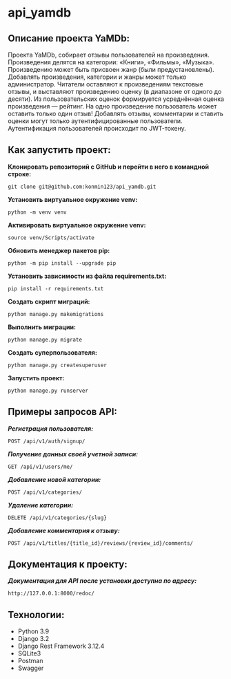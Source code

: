 # api_yamdb

## **Описание проекта YaMDb:**
Проекта YaMDb, собирает отзывы пользователей на произведения.
Произведения делятся на категории: «Книги», «Фильмы», «Музыка». 
Произведению может быть присвоен жанр (были предустановлены). 
Добавлять произведения, категории и жанры может только администратор.
Читатели оставляют к произведениям текстовые отзывы, и выставляют произведению оценку 
(в диапазоне от одного до десяти). Из пользовательских оценок формируется усреднённая оценка произведения — рейтинг.
На одно произведение пользователь может оставить только один отзыв!
Добавлять отзывы, комментарии и ставить оценки могут только аутентифицированные пользователи.
Аутентификация пользователей происходит по JWT-токену.

## Как запустить проект:

**Клонировать репозиторий с GitHub и перейти в него в командной строке:**

```
git clone git@github.com:konmin123/api_yamdb.git
```

**Установить виртуальное окружение venv:**
```
python -m venv venv
```

**Aктивировать виртуальное окружение venv:**
```
source venv/Scripts/activate
```

**Обновить менеджер пакетов pip:**
```
python -m pip install --upgrade pip
```

**Установить зависимости из файла requirements.txt:**
```
pip install -r requirements.txt
```
**Cоздать скрипт миграций:**
```
python manage.py makemigrations
```

**Выполнить миграции:**
```
python manage.py migrate
```

**Создать суперпользователя:**
```
python manage.py createsuperuser
```

**Запустить проект:**
```
python manage.py runserver
```

## **Примеры запросов API:**

***Регистрация пользователя:***
```
POST /api/v1/auth/signup/
```

***Получение данных своей учетной записи:***
```
GET /api/v1/users/me/
```

***Добавление новой категории:***
```
POST /api/v1/categories/
```

***Удаление категории:***
```
DELETE /api/v1/categories/{slug}
```

***Добавление комментария к отзыву:***
```
POST /api/v1/titles/{title_id}/reviews/{review_id}/comments/  
```

## Документация к проекту:

***Документация для API после установки доступна по адресу:***
```
http://127.0.0.1:8000/redoc/
```

## Технологии:
+ Python 3.9
+ Django 3.2
+ Django Rest Framework 3.12.4
+ SQLite3
+ Postman
+ Swagger